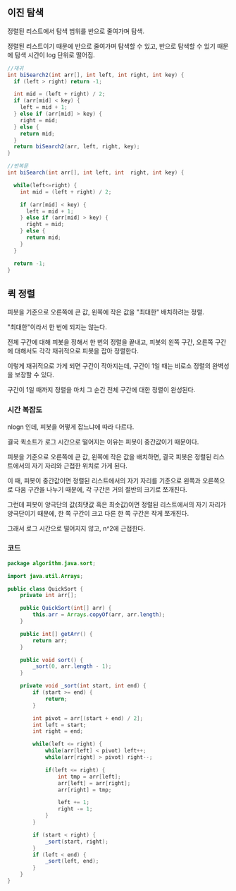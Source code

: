 ## 이진 탐색

정렬된 리스트에서 탐색 범위를 반으로 줄여가며 탐색.

정렬된 리스트이기 때문에 반으로 줄여가며 탐색할 수 있고, 반으로 탐색할 수 있기 때문에 탐색 시간이 log 단위로 떨어짐.

```java
//재귀
int biSearch2(int arr[], int left, int right, int key) {
  if (left > right) return -1;

  int mid = (left + right) / 2;
  if (arr[mid] < key) {
    left = mid + 1;
  } else if (arr[mid] > key) {
    right = mid;
  } else {
    return mid;
  }
  return biSearch2(arr, left, right, key);
}

//반복문
int biSearch(int arr[], int left, int  right, int key) {

  while(left<=right) {
    int mid = (left + right) / 2;

    if (arr[mid] < key) {
      left = mid + 1;
    } else if (arr[mid] > key) {
      right = mid;
    } else {
      return mid;
    }
  }

  return -1;
}
```

## 퀵 정렬

피봇을 기준으로 오른쪽에 큰 값, 왼쪽에 작은 값을 "최대한" 배치하려는 정렬.

"최대한"이라서 한 번에 되지는 않는다.

전체 구간에 대해 피봇을 정해서 한 번의 정렬을 끝내고, 피봇의 왼쪽 구간, 오른쪽 구간에 대해서도 각각 재귀적으로 피봇을 잡아 정렬한다.

이렇게 재귀적으로 가게 되면 구간이 작아지는데, 구간이 1일 때는 비로소 정렬의 완벽성을 보장할 수 있다.

구간이 1일 때까지 정렬을 마치 그 순간 전체 구간에 대한 정렬이 완성된다.

### 시간 복잡도

nlogn 인데, 피봇을 어떻게 잡느냐에 따라 다르다.

결국 퀵소트가 로그 시간으로 떨어지는 이유는 피봇이 중간값이기 때문이다.

피봇을 기준으로 오른쪽에 큰 값, 왼쪽에 작은 값을 배치하면, 결국 피봇은 정렬된 리스트에서의 자기 자리와 근접한 위치로 가게 된다.

이 때, 피봇이 중간값이면 정렬된 리스트에서의 자기 자리를 기준으로 왼쪽과 오른쪽으로 다음 구간을 나누기 때문에, 각 구간은 거의 절반의 크기로 쪼개진다.

그런데 피봇이 양극단의 값(최댓값 혹은 최솟값)이면 정렬된 리스트에서의 자기 자리가 양극단이기 때문에, 한 쪽 구간이 크고 다른 한 쪽 구간은 작게 쪼개진다.

그래서 로그 시간으로 떨어지지 않고, n^2에 근접한다.

### 코드

```java
package algorithm.java.sort;

import java.util.Arrays;

public class QuickSort {
    private int arr[];

    public QuickSort(int[] arr) {
        this.arr = Arrays.copyOf(arr, arr.length);
    }

    public int[] getArr() {
        return arr;
    }

    public void sort() {
        _sort(0, arr.length - 1);
    }

    private void _sort(int start, int end) {
        if (start >= end) {
            return;
        }

        int pivot = arr[(start + end) / 2];
        int left = start;
        int right = end;

        while(left <= right) {
            while(arr[left] < pivot) left++;
            while(arr[right] > pivot) right--;

            if(left <= right) {
                int tmp = arr[left];
                arr[left] = arr[right];
                arr[right] = tmp;

                left += 1;
                right -= 1;
            }
        }

        if (start < right) {
            _sort(start, right);
        }
        if (left < end) {
            _sort(left, end);
        }
    }
}

```
